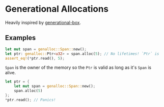 # Generational Allocations
Heavily inspired by [generational-box](https://crates.io/crates/generational-box).

## Examples
```rust
let mut span = genalloc::Span::new();
let ptr: genalloc::Ptr<u32> = span.alloc(5); // No lifetimes! `Ptr` is `Copy`!
assert_eq!(*ptr.read(), 5);
```

`Span` is the owner of the memory so the `Ptr` is valid as long as it's `Span` is alive.
```rust
let ptr = {
    let mut span = genalloc::Span::new();
    span.alloc(5)
};
*ptr.read(); // Panics!
```